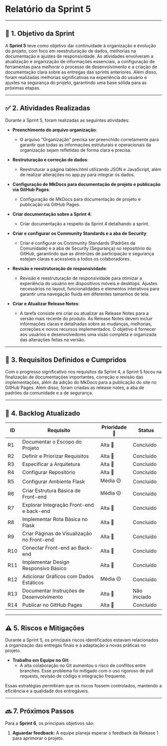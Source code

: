 # **Relatório da Sprint 5**

---

## 🎯 **1. Objetivo da Sprint**

A **Sprint 5** teve como objetivo dar continuidade à organização e evolução do projeto, com foco em reestruturação de dados, melhorias na documentação e ajustes de responsividade. As atividades envolveram a atualização e organização de informações essenciais, a configuração de ferramentas para melhorar o processo de desenvolvimento e a criação de documentação clara sobre as entregas das sprints anteriores. Além disso, foram realizadas melhorias significativas na experiência do usuário e ajustes na segurança do projeto, garantindo uma base sólida para as próximas etapas.

---

## ✅ **2. Atividades Realizadas**

Durante a Sprint 5, foram realizadas as seguintes atividades:

- **Preenchimento do arquivo organização**:

  - O arquivo "Organização" precisa ser preenchido corretamente para garantir que todas as informações estruturais e operacionais da organização sejam refletidas de forma clara e precisa.

- **Restruturação e correção de dados**:

  - Reestruturar a página tables.html utilizando JSON e JavaScript, além de realizar alterações no app.py para integrar os dados.

- **Configuração de MkDocs para documentação de projeto e publicação via GitHub Pages**:

  - Configuração de MkDocs para documentação de projeto e publicação via GitHub Pages.

- **Criar documentação sobre a Sprint 4**:

  - Criar documentação a respeito da Sprint 4 detalhando a sprint.

- **Criar e configurar os Community Standards e a aba de Security**:

  - Criar e configurar os Community Standards (Padrões da Comunidade) e a aba de Security (Segurança) no repositório do GitHub, garantindo que as diretrizes de participação e segurança estejam claras e acessíveis a todos os colaboradores.

- **Revisão e reestruturação de responsividade**:

  - Revisão e reestruturação de responsividade para otimizar a experiência do usuário em dispositivos móveis e desktops. Ajustes necessários no layout, funcionalidades e elementos interativos para garantir uma navegação fluida em diferentes tamanhos de tela.

- **Criar e Atualizar Release Notes**:

  - A tarefa consiste em criar ou atualizar as Release Notes para a versão mais recente do produto. As Release Notes devem incluir informações claras e detalhadas sobre as mudanças, melhorias, correções e novos recursos implementados. O objetivo é fornecer aos usuários e desenvolvedores uma visão completa e organizada das alterações feitas na versão.

---

## 📝 **3. Requisitos Definidos e Cumpridos**

Com o progresso significativo nos requisitos da Sprint 4, a Sprint 5 focou na finalização de documentações importantes, correção e revisão das implementações, além da adição do MkDocs para a publicação do site no GitHub Pages. Além disso, foram criadas as release notes, a aba de padrões da comunidade e a de segurança.

---

## 📅 **4. Backlog Atualizado**

| ID  | Requisito                                  | Prioridade 🚨 | Status       |
| --- | ------------------------------------------ | ------------- | ------------ |
| R1  | Documentar o Escopo do Projeto             | Alta 🔴       | Concluído    |
| R2  | Definir e Priorizar Requisitos             | Alta 🔴       | Concluído    |
| R3  | Especificar a Arquitetura                  | Alta 🔴       | Concluído    |
| R4  | Configurar Repositório                     | Alta 🔴       | Concluído    |
| R5  | Configurar Ambiente Flask                  | Média 🟡      | Concluído    |
| R6  | Criar Estrutura Básica de Front-end        | Média 🟡      | Concluído    |
| R7  | Explorar Integração Front-end e back-end   | Alta 🔴       | Concluído    |
| R8  | Implementar Rota Básica no Flask           | Alta 🔴       | Concluído    |
| R9  | Criar Páginas de Visualização no Front-end | Alta 🔴       | Concluído    |
| R10 | Conectar Front-end ao Back-end             | Alta 🔴       | Concluído    |
| R11 | Implementar Design Responsivo Básico       | Alta 🔴       | Concluído    |
| R12 | Adicionar Gráficos com Dados Estáticos     | Média 🟡      | Concluído    |
| R13 | Documentar Instruções de Desenvolvimento   | Alta 🔴       | Não iniciado |
| R14 | Publicar no GitHub Pages                   | Alta 🔴       | Concluído    |

---

## ⚠️ **5. Riscos e Mitigações**

Durante a Sprint 5, os principais riscos identificados estavam relacionados à organização das entregas finais e à adaptação a novas práticas no projeto.

- **Trabalho em Equipe no Git:**
  - A alta colaboração no Git aumentou o risco de conflitos entre branches. Esse problema foi mitigado com o uso rigoroso de pull requests, revisão de código e integração frequente.

Essas estratégias permitiram que os riscos fossem controlados, mantendo a eficiência e a qualidade dos entregáveis.

---

## 🔜 **7. Próximos Passos**

Para a **Sprint 6**, os principais objetivos são:

1. **Aguardar feedback:** A equipe planeja esperar o feedback da Release 1 para aprimorar o projeto.
